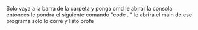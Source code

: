 Solo vaya a la barra de la carpeta y ponga cmd
le abirar la consola entonces le pondra el siguiente comando "code . " 
le abrira el main de ese programa solo lo corre y listo profe